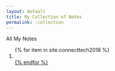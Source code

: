 ```yaml
---
layout: default
title: My Collection of Notes
permalink: :collection
---
```


All My Notes
<ol>
  {% for item in site.connecttech2018 %}
  <li><a href="{{item.url}}"<{{ item.title }}</a></li>
    {% endfor %}
  </ol>
